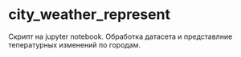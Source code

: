 # city_weather_represent
Скрипт на jupyter notebook. Обработка датасета и представлние тепературных изменений по городам.
